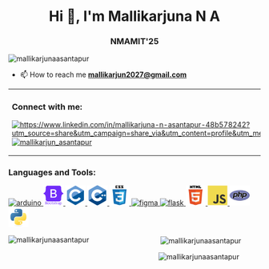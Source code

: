<h1 align="center">Hi 👋, I'm Mallikarjuna N A</h1>
<h3 align="center">NMAMIT'25</h3>

<p align="left"> <img src="https://komarev.com/ghpvc/?username=mallikarjunaasantapur&label=Profile%20views&color=0e75b6&style=flat" alt="mallikarjunaasantapur" /> </p>

- 📫 How to reach me **mallikarjun2027@gmail.com**

<table>
  <tr>
    <td>
      <h3 align="left">Connect with me:</h3>
      <p align="left">
        <a href="https://linkedin.com/in/https://www.linkedin.com/in/mallikarjuna-n-asantapur-48b578242?utm_source=share&utm_campaign=share_via&utm_content=profile&utm_medium=android_app" target="blank"><img align="center" src="https://raw.githubusercontent.com/rahuldkjain/github-profile-readme-generator/master/src/images/icons/Social/linked-in-alt.svg" alt="https://www.linkedin.com/in/mallikarjuna-n-asantapur-48b578242?utm_source=share&utm_campaign=share_via&utm_content=profile&utm_medium=android_app" height="30" width="40" /></a>
        <a href="https://instagram.com/mallikarjun_asantapur" target="blank"><img align="center" src="https://raw.githubusercontent.com/rahuldkjain/github-profile-readme-generator/master/src/images/icons/Social/instagram.svg" alt="mallikarjun_asantapur" height="30" width="40" /></a>
      </p>
    </td>
    <td>
      <img src="https://github.com/yourusername/yourrepository/blob/main/path/to/your/image.png" alt="Your Image" width="200" align="right">
    </td>
  </tr>
</table>

<h3 align="left">Languages and Tools:</h3>
<p align="left"> 
  <a href="https://www.arduino.cc/" target="_blank" rel="noreferrer"> <img src="https://cdn.worldvectorlogo.com/logos/arduino-1.svg" alt="arduino" width="40" height="40"/> </a> 
  <a href="https://getbootstrap.com" target="_blank" rel="noreferrer"> <img src="https://raw.githubusercontent.com/devicons/devicon/master/icons/bootstrap/bootstrap-plain-wordmark.svg" alt="bootstrap" width="40" height="40"/> </a> 
  <a href="https://www.cprogramming.com/" target="_blank" rel="noreferrer"> <img src="https://raw.githubusercontent.com/devicons/devicon/master/icons/c/c-original.svg" alt="c" width="40" height="40"/> </a> 
  <a href="https://www.w3schools.com/cpp/" target="_blank" rel="noreferrer"> <img src="https://raw.githubusercontent.com/devicons/devicon/master/icons/cplusplus/cplusplus-original.svg" alt="cplusplus" width="40" height="40"/> </a> 
  <a href="https://www.w3schools.com/css/" target="_blank" rel="noreferrer"> <img src="https://raw.githubusercontent.com/devicons/devicon/master/icons/css3/css3-original-wordmark.svg" alt="css3" width="40" height="40"/> </a> 
  <a href="https://www.figma.com/" target="_blank" rel="noreferrer"> <img src="https://www.vectorlogo.zone/logos/figma/figma-icon.svg" alt="figma" width="40" height="40"/> </a> 
  <a href="https://flask.palletsprojects.com/" target="_blank" rel="noreferrer"> <img src="https://www.vectorlogo.zone/logos/pocoo_flask/pocoo_flask-icon.svg" alt="flask" width="40" height="40"/> </a> 
  <a href="https://www.w3.org/html/" target="_blank" rel="noreferrer"> <img src="https://raw.githubusercontent.com/devicons/devicon/master/icons/html5/html5-original-wordmark.svg" alt="html5" width="40" height="40"/> </a> 
  <a href="https://developer.mozilla.org/en-US/docs/Web/JavaScript" target="_blank" rel="noreferrer"> <img src="https://raw.githubusercontent.com/devicons/devicon/master/icons/javascript/javascript-original.svg" alt="javascript" width="40" height="40"/> </a> 
  <a href="https://www.php.net" target="_blank" rel="noreferrer"> <img src="https://raw.githubusercontent.com/devicons/devicon/master/icons/php/php-original.svg" alt="php" width="40" height="40"/> </a> 
  <a href="https://www.python.org" target="_blank" rel="noreferrer"> <img src="https://raw.githubusercontent.com/devicons/devicon/master/icons/python/python-original.svg" alt="python" width="40" height="40"/> </a> 
</p>

<p><img align="left" src="https://github-readme-stats.vercel.app/api/top-langs?username=mallikarjunaasantapur&show_icons=true&locale=en&layout=compact&theme=dark" alt="mallikarjunaasantapur" width="300" height="250"/></p>

<p>&nbsp;<img align="center" src="https://github-readme-stats.vercel.app/api?username=mallikarjunaasantapur&show_icons=true&locale=en&theme=dark" alt="mallikarjunaasantapur" width="500" height="250" /></p>

<p><img align="center" src="https://github-readme-streak-stats.herokuapp.com/?user=mallikarjunaasantapur&theme=dark&ring=FF0000&fire=FF0000&currStreakLabel=FFFFFF&sideLabels=FFFFFF&dates=FFFFFF&currStreakNum=FFFFFF&sideNums=FFFFFF" alt="mallikarjunaasantapur" /></p>
